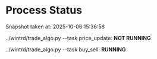 # Process Status

Snapshot taken at: 2025-10-06 15:36:58

../wintrd/trade_algo.py --task price_update: **NOT RUNNING**

../wintrd/trade_algo.py --task buy_sell: **RUNNING**

